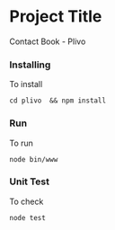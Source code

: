 # Project Title

Contact Book - Plivo


### Installing

To install

```
cd plivo  && npm install
```

### Run

To run

```
node bin/www
```

### Unit Test

To check

```
node test
```